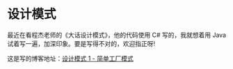 # 设计模式

最近在看程杰老师的《大话设计模式》，他的代码使用 C# 写的，我就想着用 Java 试着写一遍，加深印象。要是写得不对的，欢迎指正呀!

这是写的博客地址：[设计模式 1 - 简单工厂模式](https://blog.csdn.net/weixin_44210965/article/details/106749366)

